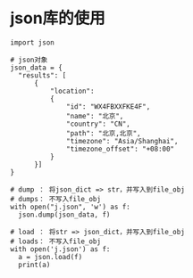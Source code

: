 # json库的使用
    import json
    
    # json对象
    json_data = {
      "results": [
          {
              "location":
              {
                  "id": "WX4FBXXFKE4F",
                  "name": "北京",
                  "country": "CN",
                  "path": "北京,北京",
                  "timezone": "Asia/Shanghai",
                  "timezone_offset": "+08:00"
              }
          }]
    }

    # dump ： 将json_dict => str，并写入到file_obj
    # dumps： 不写入file_obj
    with open("j.json", 'w') as f:
      json.dump(json_data, f)

    # load ： 将str => json_dict，并写入到file_obj
    # loads： 不写入file_obj
    with open('j.json') as f:
      a = json.load(f)
      print(a)
